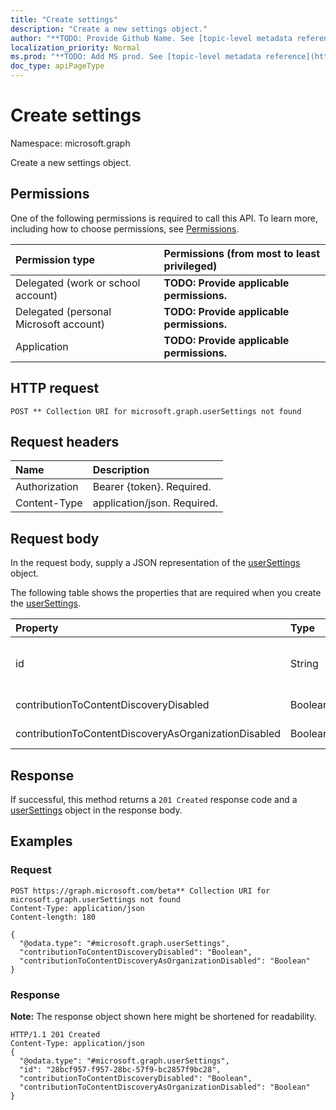 ```yaml
---
title: "Create settings"
description: "Create a new settings object."
author: "**TODO: Provide Github Name. See [topic-level metadata reference](https://msgo.azurewebsites.net/add/document/guidelines/metadata.html#topic-level-metadata)**"
localization_priority: Normal
ms.prod: "**TODO: Add MS prod. See [topic-level metadata reference](https://msgo.azurewebsites.net/add/document/guidelines/metadata.html#topic-level-metadata)**"
doc_type: apiPageType
---
```


# Create settings
Namespace: microsoft.graph

Create a new settings object.

## Permissions
One of the following permissions is required to call this API. To learn more, including how to choose permissions, see [Permissions](/concepts/permissions-reference.md).

|Permission type|Permissions (from most to least privileged)|
|:---|:---|
|Delegated (work or school account)|**TODO: Provide applicable permissions.**|
|Delegated (personal Microsoft account)|**TODO: Provide applicable permissions.**|
|Application|**TODO: Provide applicable permissions.**|

## HTTP request

<!-- {
  "blockType": "ignored"
}
-->
``` http
POST ** Collection URI for microsoft.graph.userSettings not found
```

## Request headers
|Name|Description|
|:---|:---|
|Authorization|Bearer {token}. Required.|
|Content-Type|application/json. Required.|

## Request body
In the request body, supply a JSON representation of the [userSettings](../resources/usersettings.md) object.

The following table shows the properties that are required when you create the [userSettings](../resources/usersettings.md).

|Property|Type|Description|
|:---|:---|:---|
|id|String|**TODO: Add Description** Inherited from [entity](../resources/entity.md)|
|contributionToContentDiscoveryDisabled|Boolean|**TODO: Add Description**|
|contributionToContentDiscoveryAsOrganizationDisabled|Boolean|**TODO: Add Description**|



## Response

If successful, this method returns a `201 Created` response code and a [userSettings](../resources/usersettings.md) object in the response body.

## Examples

### Request
<!-- {
  "blockType": "request",
  "name": "create_usersettings_from_"
}
-->
``` http
POST https://graph.microsoft.com/beta** Collection URI for microsoft.graph.userSettings not found
Content-Type: application/json
Content-length: 180

{
  "@odata.type": "#microsoft.graph.userSettings",
  "contributionToContentDiscoveryDisabled": "Boolean",
  "contributionToContentDiscoveryAsOrganizationDisabled": "Boolean"
}
```


### Response
**Note:** The response object shown here might be shortened for readability.
<!-- {
  "blockType": "response",
  "truncated": true,
  "@odata.type": "microsoft.graph.usersettings"
}
-->
``` http
HTTP/1.1 201 Created
Content-Type: application/json
{
  "@odata.type": "#microsoft.graph.userSettings",
  "id": "28bcf957-f957-28bc-57f9-bc2857f9bc28",
  "contributionToContentDiscoveryDisabled": "Boolean",
  "contributionToContentDiscoveryAsOrganizationDisabled": "Boolean"
}
```

